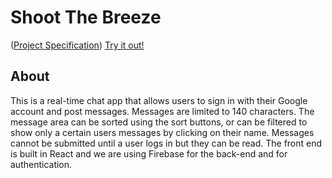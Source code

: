 # Shoot The Breeze

([Project Specification](http://frontend.turing.io/projects/shoot-the-breeze))
[Try it out!](https://shoot-the-breeze-9f4d8.firebaseapp.com/)

## About
This is a real-time chat app that allows users to sign in with their Google account and post messages.  Messages are limited to 140 characters.  The message area can be sorted using the sort buttons, or can be filtered to show only a certain users messages by clicking on their name.  Messages cannot be submitted until a user logs in but they can be read.  The front end is built in React and we are using Firebase for the back-end and for authentication.
